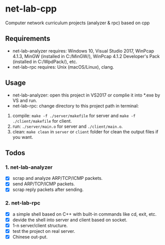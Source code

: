 # net-lab-cpp
Computer network curriculum projects (analyzer &amp; rpc) based on cpp

## Requirements
* net-lab-analyzer requires: Windows 10, Visual Studio 2017, WinPcap 4.1.3, MinGW (installed in C:/MinGW/), WinPcap 4.1.2 Developer's Pack (installed in C:/WpdPack/), etc.
* net-lab-rpc requires: Unix (macOS/Linux), clang.

## Usage
* net-lab-analyzer: open this project in VS2017 or complie it into *.exe by VS and run.
* net-lab-rpc: change directory to this project path in terminal:

1. compile: ``make -f ./server/makefile`` for server and ``make -f ./client/makefile`` for client.
2. run: ``./server/main.o`` for server and ``./client/main.o``.
3. clean: ``make clean`` in ``server`` or ``client`` folder for clean the output files if you want.

## Todos
### 1. net-lab-analyzer
- [x] scrap and analyze ARP/TCP/ICMP packets.
- [x] send ARP/TCP/ICMP packets.
- [x] scrap reply packets after sending.

### 2. net-lab-rpc
- [x] a simple shell based on C++ with built-in commands like cd, exit, etc.
- [x] devide the shell into server and client based on socket.
- [x] 1-n server/client structure.
- [x] test the project on real server.
- [x] Chinese out-put.
